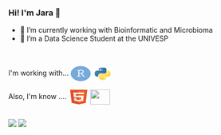 ### Hi! I'm Jara 👩


- 🧬 I’m currently working with Bioinformatic and Microbioma
- 🌱 I’m a Data Science Student at the UNIVESP 

##

<div style="display: inline_block"><br>
I'm working with...

  <img align="center" alt="Rafa-Js" height="30" width="40" src="https://raw.githubusercontent.com/devicons/devicon/master/icons/rstudio/rstudio-plain.svg">
  <img align="center" alt="Rafa-Python" height="30" width="40" src="https://raw.githubusercontent.com/devicons/devicon/master/icons/python/python-original.svg">

<div style="display: inline_block"><br>
Also, I'm know ....
  <img align="center"  height="30" width="40" src="https://raw.githubusercontent.com/devicons/devicon/master/icons/html5/html5-original.svg">  
  <img align="center"  height="30" width="40" src="https://www.knime.com/images/knime-logo.svg">
</div>

##

<div> 
 	 <a href="https://www.researchgate.net/profile/Maria-Montibeller" target="_blank"><img src="https://img.shields.io/badge/Research_Gate-00CCBB.svg?&style=for-the-badge&logo=ResearchGate&logoColor=white" target="_blank"></a>
  <a href="https://br.linkedin.com/in/mariajaramontibeller" target="_blank"><img src="https://img.shields.io/badge/-LinkedIn-%230077B5?style=for-the-badge&logo=linkedin&logoColor=white" target="_blank"></a> 
  
</div>
